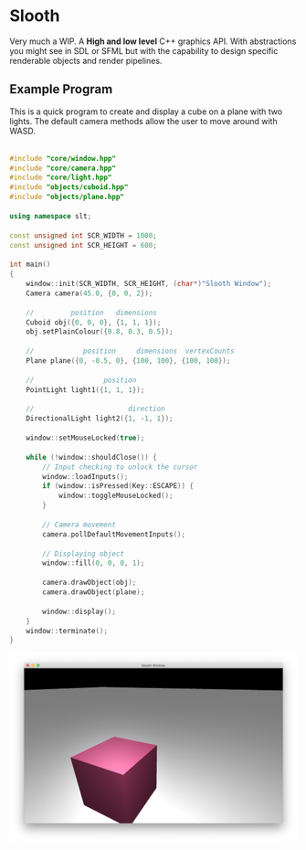 # Slooth

Very much a WIP. A **High and low level** C++ graphics API. With abstractions you might see in SDL or SFML 
but with the capability to design specific renderable objects and render pipelines.

<!--
## Program Hierarchy

![](images/Hierarchy.png)
-->

## Example Program

This is a quick program to create and display a cube on a plane with two lights.
The default camera methods allow the user to move around with WASD.

```c++

#include "core/window.hpp"
#include "core/camera.hpp"
#include "core/light.hpp"
#include "objects/cuboid.hpp"
#include "objects/plane.hpp"

using namespace slt;

const unsigned int SCR_WIDTH = 1000;
const unsigned int SCR_HEIGHT = 600;

int main()
{
    window::init(SCR_WIDTH, SCR_HEIGHT, (char*)"Slooth Window");
    Camera camera(45.0, {0, 0, 2});

    //         position   dimensions
    Cuboid obj({0, 0, 0}, {1, 1, 1});
    obj.setPlainColour({0.8, 0.3, 0.5});

    //            position     dimensions  vertexCounts
    Plane plane({0, -0.5, 0}, {100, 100}, {100, 100});

    //                 position
    PointLight light1({1, 1, 1});

    //                       direction
    DirectionalLight light2({1, -1, 1});

    window::setMouseLocked(true);

    while (!window::shouldClose()) {
        // Input checking to unlock the cursor
        window::loadInputs();
        if (window::isPressed(Key::ESCAPE)) {
            window::toggleMouseLocked();
        }

        // Camera movement
        camera.pollDefaultMovementInputs();

        // Displaying object
        window::fill(0, 0, 0, 1);

        camera.drawObject(obj);
        camera.drawObject(plane);

        window::display();
    }
    window::terminate();
}
```

![](images/Example.png)

